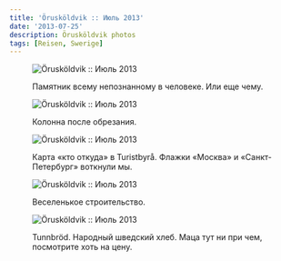 ```yaml
---
title: 'Örusköldvik :: Июль 2013'
date: '2013-07-25'
description: Örusköldvik photos
tags: [Reisen, Swerige]
---
```

<figure>
	<img src="{{urls.media}}/1374781685366-600.jpeg" alt="Örusköldvik :: Июль 2013" />
	<figcaption><p>Памятник всему непознанному в человеке. Или еще чему.</p></figcaption>
</figure>

<figure>
	<img src="{{urls.media}}/1374781690093-600.jpeg" alt="Örusköldvik :: Июль 2013" />
	<figcaption><p>Колонна после обрезания.</p></figcaption>
</figure>

<figure>
	<img src="{{urls.media}}/1374781694909-600.jpeg" alt="Örusköldvik :: Июль 2013" />
	<figcaption><p>Карта «кто откуда» в Turistbyrå. Флажки «Москва» и «Санкт-Петербург» воткнули мы.</p></figcaption>
</figure>

<figure>
	<img src="{{urls.media}}/1374781700119-600.jpeg" alt="Örusköldvik :: Июль 2013" />
	<figcaption><p>Веселенькое строительство.</p></figcaption>
</figure>

<figure>
	<img src="{{urls.media}}/1374781704468-600.jpeg" alt="Örusköldvik :: Июль 2013" />
	<figcaption><p>Tunnbröd. Народный шведский хлеб. Маца тут ни при чем, посмотрите хоть на цену.</p></figcaption>
</figure>
